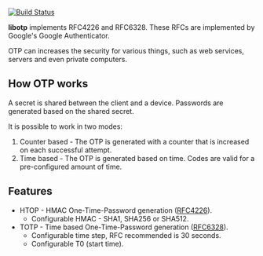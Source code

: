 [![Build Status](https://travis-ci.org/naim94a/otp.svg?branch=master)](https://travis-ci.org/naim94a/otp)

**libotp** implements RFC4226 and RFC6328.
These RFCs are implemented by Google's Google Authenticator.

OTP can increases the security for various things, such as web services, servers and even private computers.

## How OTP works
A secret is shared between the client and a device.
Passwords are generated based on the shared secret.

It is possible to work in two modes:
1. Counter based - The OTP is generated with a counter that is increased on each successful attempt.
2. Time based - The OTP is generated based on time. Codes are valid for a pre-configured amount of time.

## Features
* HTOP - HMAC One-Time-Password generation ([RFC4226](https://tools.ietf.org/html/rfc4226)).
    * Configurable HMAC - SHA1, SHA256 or SHA512.
* TOTP - Time based One-Time-Password generation ([RFC6328](https://tools.ietf.org/html/rfc6238)).
    * Configurable time step, RFC recommended is 30 seconds.
    * Configurable T0 (start time).
